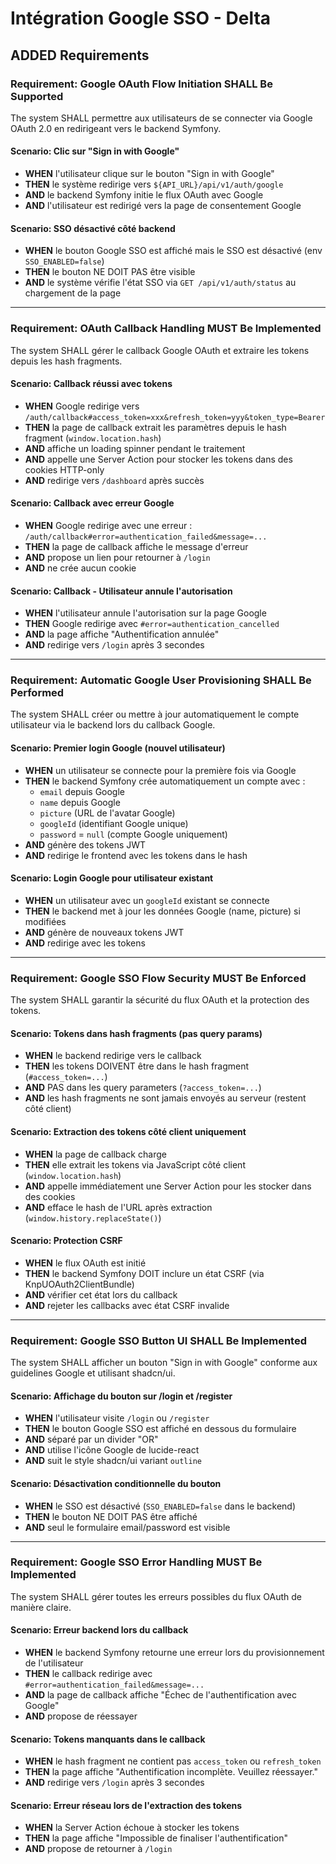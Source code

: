 # Intégration Google SSO - Delta

## ADDED Requirements

### Requirement: Google OAuth Flow Initiation SHALL Be Supported

The system SHALL permettre aux utilisateurs de se connecter via Google OAuth 2.0 en redirigeant vers le backend Symfony.

#### Scenario: Clic sur "Sign in with Google"

- **WHEN** l'utilisateur clique sur le bouton "Sign in with Google"
- **THEN** le système redirige vers `${API_URL}/api/v1/auth/google`
- **AND** le backend Symfony initie le flux OAuth avec Google
- **AND** l'utilisateur est redirigé vers la page de consentement Google

#### Scenario: SSO désactivé côté backend

- **WHEN** le bouton Google SSO est affiché mais le SSO est désactivé (env `SSO_ENABLED=false`)
- **THEN** le bouton NE DOIT PAS être visible
- **AND** le système vérifie l'état SSO via `GET /api/v1/auth/status` au chargement de la page

---

### Requirement: OAuth Callback Handling MUST Be Implemented

The system SHALL gérer le callback Google OAuth et extraire les tokens depuis les hash fragments.

#### Scenario: Callback réussi avec tokens

- **WHEN** Google redirige vers `/auth/callback#access_token=xxx&refresh_token=yyy&token_type=Bearer`
- **THEN** la page de callback extrait les paramètres depuis le hash fragment (`window.location.hash`)
- **AND** affiche un loading spinner pendant le traitement
- **AND** appelle une Server Action pour stocker les tokens dans des cookies HTTP-only
- **AND** redirige vers `/dashboard` après succès

#### Scenario: Callback avec erreur Google

- **WHEN** Google redirige avec une erreur : `/auth/callback#error=authentication_failed&message=...`
- **THEN** la page de callback affiche le message d'erreur
- **AND** propose un lien pour retourner à `/login`
- **AND** ne crée aucun cookie

#### Scenario: Callback - Utilisateur annule l'autorisation

- **WHEN** l'utilisateur annule l'autorisation sur la page Google
- **THEN** Google redirige avec `#error=authentication_cancelled`
- **AND** la page affiche "Authentification annulée"
- **AND** redirige vers `/login` après 3 secondes

---

### Requirement: Automatic Google User Provisioning SHALL Be Performed

The system SHALL créer ou mettre à jour automatiquement le compte utilisateur via le backend lors du callback Google.

#### Scenario: Premier login Google (nouvel utilisateur)

- **WHEN** un utilisateur se connecte pour la première fois via Google
- **THEN** le backend Symfony crée automatiquement un compte avec :
  - `email` depuis Google
  - `name` depuis Google
  - `picture` (URL de l'avatar Google)
  - `googleId` (identifiant Google unique)
  - `password` = `null` (compte Google uniquement)
- **AND** génère des tokens JWT
- **AND** redirige le frontend avec les tokens dans le hash

#### Scenario: Login Google pour utilisateur existant

- **WHEN** un utilisateur avec un `googleId` existant se connecte
- **THEN** le backend met à jour les données Google (name, picture) si modifiées
- **AND** génère de nouveaux tokens JWT
- **AND** redirige avec les tokens

---

### Requirement: Google SSO Flow Security MUST Be Enforced

The system SHALL garantir la sécurité du flux OAuth et la protection des tokens.

#### Scenario: Tokens dans hash fragments (pas query params)

- **WHEN** le backend redirige vers le callback
- **THEN** les tokens DOIVENT être dans le hash fragment (`#access_token=...`)
- **AND** PAS dans les query parameters (`?access_token=...`)
- **AND** les hash fragments ne sont jamais envoyés au serveur (restent côté client)

#### Scenario: Extraction des tokens côté client uniquement

- **WHEN** la page de callback charge
- **THEN** elle extrait les tokens via JavaScript côté client (`window.location.hash`)
- **AND** appelle immédiatement une Server Action pour les stocker dans des cookies
- **AND** efface le hash de l'URL après extraction (`window.history.replaceState()`)

#### Scenario: Protection CSRF

- **WHEN** le flux OAuth est initié
- **THEN** le backend Symfony DOIT inclure un état CSRF (via KnpUOAuth2ClientBundle)
- **AND** vérifier cet état lors du callback
- **AND** rejeter les callbacks avec état CSRF invalide

---

### Requirement: Google SSO Button UI SHALL Be Implemented

The system SHALL afficher un bouton "Sign in with Google" conforme aux guidelines Google et utilisant shadcn/ui.

#### Scenario: Affichage du bouton sur /login et /register

- **WHEN** l'utilisateur visite `/login` ou `/register`
- **THEN** le bouton Google SSO est affiché en dessous du formulaire
- **AND** séparé par un divider "OR"
- **AND** utilise l'icône Google de lucide-react
- **AND** suit le style shadcn/ui variant `outline`

#### Scenario: Désactivation conditionnelle du bouton

- **WHEN** le SSO est désactivé (`SSO_ENABLED=false` dans le backend)
- **THEN** le bouton NE DOIT PAS être affiché
- **AND** seul le formulaire email/password est visible

---

### Requirement: Google SSO Error Handling MUST Be Implemented

The system SHALL gérer toutes les erreurs possibles du flux OAuth de manière claire.

#### Scenario: Erreur backend lors du callback

- **WHEN** le backend Symfony retourne une erreur lors du provisionnement de l'utilisateur
- **THEN** le callback redirige avec `#error=authentication_failed&message=...`
- **AND** la page de callback affiche "Échec de l'authentification avec Google"
- **AND** propose de réessayer

#### Scenario: Tokens manquants dans le callback

- **WHEN** le hash fragment ne contient pas `access_token` ou `refresh_token`
- **THEN** la page affiche "Authentification incomplète. Veuillez réessayer."
- **AND** redirige vers `/login` après 3 secondes

#### Scenario: Erreur réseau lors de l'extraction des tokens

- **WHEN** la Server Action échoue à stocker les tokens
- **THEN** la page affiche "Impossible de finaliser l'authentification"
- **AND** propose de retourner à `/login`
